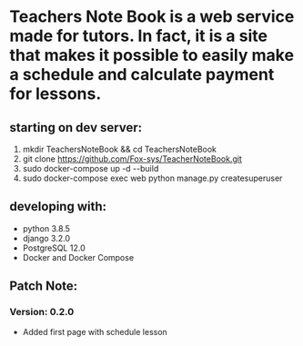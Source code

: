 # Teachers Note Book is a web service made for tutors. In fact, it is a site that makes it possible to easily make a schedule and calculate payment for lessons. 

## starting on dev server:

1) mkdir TeachersNoteBook && cd TeachersNoteBook
2) git clone https://github.com/Fox-sys/TeacherNoteBook.git
3) sudo docker-compose up -d --build
4) sudo docker-compose exec web python manage.py createsuperuser

## developing with:

- python 3.8.5
- django 3.2.0
- PostgreSQL 12.0
- Docker and Docker Compose


## Patch Note:

### Version: 0.2.0 

- Added first page with schedule lesson 